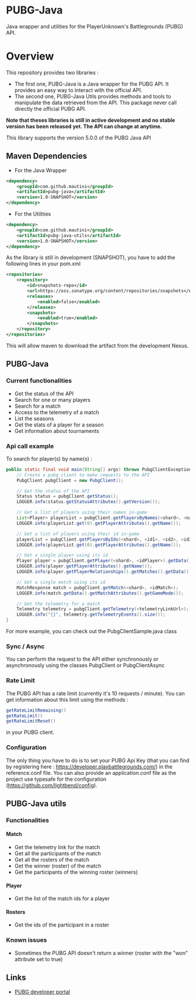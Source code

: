 # PUBG-Java
Java wrapper and utilities for the PlayerUnknown's Battlegrounds (PUBG) API.

# Overview
This repository provides two libraries :
- The first one, PUBG-Java is a Java wrapper for the PUBG API. It provides an easy way to interact with the official API.
- The second one, PUBG-Java Utils provides methods and tools to manipulate the data retrieved from the API. This package never call directly the official PUBG API.

**Note that theses libraries is still in active development and no stable version has been released yet. The API can change at anytime.**

This library supports the version 5.0.0 of the PUBG Java API

## Maven Dependencies
- For the Java Wrapper
```xml
<dependency>
    <groupId>com.github.mautini</groupId>
    <artifactId>pubg-java</artifactId>
    <version>1.0-SNAPSHOT</version>
</dependency>
```

- For the Utilities
```xml
<dependency>
    <groupId>com.github.mautini</groupId>
    <artifactId>pubg-java-utils</artifactId>
    <version>1.0-SNAPSHOT</version>
</dependency>
```

As the library is still in development (SNAPSHOT), you have to add the following lines in your pom.xml
```xml
<repositories>
    <repository>
        <id>snapshots-repo</id>
        <url>https://oss.sonatype.org/content/repositories/snapshots</url>
        <releases>
            <enabled>false</enabled>
        </releases>
        <snapshots>
            <enabled>true</enabled>
        </snapshots>
    </repository>
</repositories>
```
This will allow maven to download the artifact from the development Nexus.

## PUBG-Java

### Current functionalities
- Get the status of the API
- Search for one or many players
- Search for a match
- Access to the telemetry of a match
- List the seasons
- Get the stats of a player for a season
- Get information about tournaments

### Api call example
To search for player(s) by name(s) :
```java
public static final void main(String[] args) throws PubgClientException {
    // Create a pubg client to make requests to the API
    PubgClient pubgClient = new PubgClient();

    // Get the status of the API
    Status status = pubgClient.getStatus();
    LOGGER.info(status.getStatusAttributes().getVersion());

    // Get a list of players using their names in-game
    List<Player> playerList = pubgClient.getPlayersByNames(<shard>, <name1>, <name2>, <name3>).getData();
    LOGGER.info(playerList.get(0).getPlayerAttributes().getName());

    // Get a list of players using their id in-game
    playerList = pubgClient.getPlayersByIds(<shard>, <id1>, <id2>, <id3>).getData();
    LOGGER.info(playerList.get(0).getPlayerAttributes().getName());

    // Get a single player using its id
    Player player = pubgClient.getPlayer(<shard>, <idPlayer>).getData();
    LOGGER.info(player.getPlayerAttributes().getName());
    LOGGER.info(player.getPlayerRelationships().getMatches().getData().get(0).getId());

    // Get a single match using its id
    MatchResponse match = pubgClient.getMatch(<shard>, <idMatch>);
    LOGGER.info(match.getData().getMatchAttributes().getGameMode());

    // Get the telemetry for a match
    Telemetry telemetry = pubgClient.getTelemetry(<telemetryLinkUrl>);
    LOGGER.info("{}", telemetry.getTelemetryEvents().size());
}
```

For more example, you can check out the PubgClientSample.java class

### Sync / Async
You can perform the request to the API either synchronously or asynchronously using the classes PubgClient or PubgClientAsync

### Rate Limit
The PUBG API has a rate limit (currently it's 10 requests / minute). You can get information about this limit using the methods :
```java
getRateLimitRemaining()
getRateLimit()
getRateLimitReset()
```
in your PUBG client.

### Configuration
The only thing you have to do is to set your PUBG Api Key (that you can find by registering here : https://developer.playbattlegrounds.com/) in the reference.conf file.
You can also provide an application.conf file as the project use typesafe for the configuration (https://github.com/lightbend/config).

## PUBG-Java utils

### Functionalities
#### Match
- Get the telemetry link for the match
- Get all the participants of the match
- Get all the rosters of the match
- Get the winner (roster) of the match
- Get the participants of the winning roster (winners)
#### Player
- Get the list of the match ids for a player
#### Rosters
- Get the ids of the participant in a roster

### Known issues
- Sometimes the PUBG API doesn't return a winner (roster with the "won" attribute set to true)

## Links
- [PUBG developer portal](https://developer.playbattlegrounds.com/)